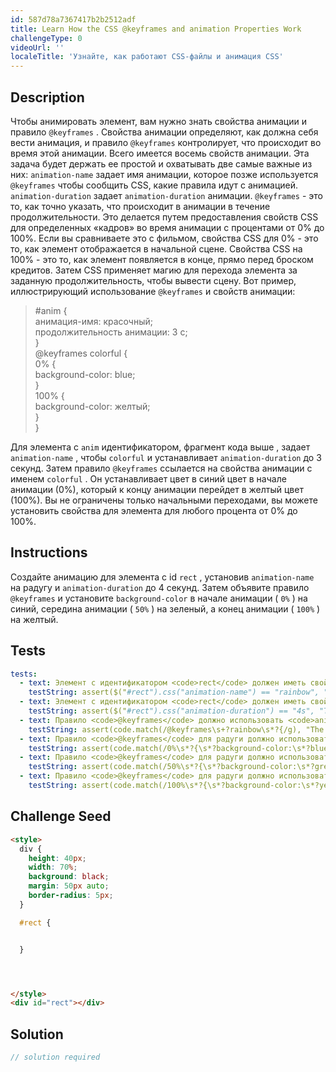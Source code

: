 ```yaml
---
id: 587d78a7367417b2b2512adf
title: Learn How the CSS @keyframes and animation Properties Work
challengeType: 0
videoUrl: ''
localeTitle: 'Узнайте, как работают CSS-файлы и анимация CSS'
---
```


## Description
<section id="description"> Чтобы анимировать элемент, вам нужно знать свойства анимации и правило <code>@keyframes</code> . Свойства анимации определяют, как должна себя вести анимация, и правило <code>@keyframes</code> контролирует, что происходит во время этой анимации. Всего имеется восемь свойств анимации. Эта задача будет держать ее простой и охватывать две самые важные из них: <code>animation-name</code> задает имя анимации, которое позже используется <code>@keyframes</code> чтобы сообщить CSS, какие правила идут с анимацией. <code>animation-duration</code> задает <code>animation-duration</code> анимации. <code>@keyframes</code> - это то, как точно указать, что происходит в анимации в течение продолжительности. Это делается путем предоставления свойств CSS для определенных «кадров» во время анимации с процентами от 0% до 100%. Если вы сравниваете это с фильмом, свойства CSS для 0% - это то, как элемент отображается в начальной сцене. Свойства CSS на 100% - это то, как элемент появляется в конце, прямо перед броском кредитов. Затем CSS применяет магию для перехода элемента за заданную продолжительность, чтобы вывести сцену. Вот пример, иллюстрирующий использование <code>@keyframes</code> и свойств анимации: <blockquote> #anim { <br> анимация-имя: красочный; <br> продолжительность анимации: 3 с; <br> } <br> @keyframes colorful { <br> 0% { <br> background-color: blue; <br> } <br> 100% { <br> background-color: желтый; <br> } <br> } </blockquote> Для элемента с <code>anim</code> идентификатором, фрагмент кода выше , задает <code>animation-name</code> , чтобы <code>colorful</code> и устанавливает <code>animation-duration</code> до 3 секунд. Затем правило <code>@keyframes</code> ссылается на свойства анимации с именем <code>colorful</code> . Он устанавливает цвет в синий цвет в начале анимации (0%), который к концу анимации перейдет в желтый цвет (100%). Вы не ограничены только начальными переходами, вы можете установить свойства для элемента для любого процента от 0% до 100%. </section>

## Instructions
<section id="instructions"> Создайте анимацию для элемента с id <code>rect</code> , установив <code>animation-name</code> на радугу и <code>animation-duration</code> до 4 секунд. Затем объявите правило <code>@keyframes</code> и установите <code>background-color</code> в начале анимации ( <code>0%</code> ) на синий, середина анимации ( <code>50%</code> ) на зеленый, а конец анимации ( <code>100%</code> ) на желтый. </section>

## Tests
<section id='tests'>

```yml
tests:
  - text: Элемент с идентификатором <code>rect</code> должен иметь свойство <code>animation-name</code> со значением радуги.
    testString: assert($("#rect").css("animation-name") == "rainbow", "The element with id of <code>rect</code> should have an <code>animation-name</code> property with a value of rainbow.");
  - text: Элемент с идентификатором <code>rect</code> должен иметь свойство <code>animation-duration</code> со значением 4s.
    testString: assert($("#rect").css("animation-duration") == "4s", "The element with id of <code>rect</code> should have an <code>animation-duration</code> property with a value of 4s.");
  - text: Правило <code>@keyframes</code> должно использовать <code>animation-name</code> радуги.
    testString: assert(code.match(/@keyframes\s+?rainbow\s*?{/g), "The <code>@keyframes</code> rule should use the <code>animation-name</code> of rainbow.");
  - text: Правило <code>@keyframes</code> для радуги должно использовать <code>background-color</code> синего цвета при 0%.
    testString: assert(code.match(/0%\s*?{\s*?background-color:\s*?blue;\s*?}/gi), "The <code>@keyframes</code> rule for rainbow should use a <code>background-color</code> of blue at 0%.");
  - text: Правило <code>@keyframes</code> для радуги должно использовать зеленый <code>background-color</code> на 50%.
    testString: assert(code.match(/50%\s*?{\s*?background-color:\s*?green;\s*?}/gi), "The <code>@keyframes</code> rule for rainbow should use a <code>background-color</code> of green at 50%.");
  - text: Правило <code>@keyframes</code> для радуги должно использовать <code>background-color</code> желтого цвета на 100%.
    testString: assert(code.match(/100%\s*?{\s*?background-color:\s*?yellow;\s*?}/gi), "The <code>@keyframes</code> rule for rainbow should use a <code>background-color</code> of yellow at 100%.");

```

</section>

## Challenge Seed
<section id='challengeSeed'>

<div id='html-seed'>

```html
<style>
  div {
    height: 40px;
    width: 70%;
    background: black;
    margin: 50px auto;
    border-radius: 5px;
  }

  #rect {


  }




</style>
<div id="rect"></div>

```

</div>



</section>

## Solution
<section id='solution'>

```js
// solution required
```
</section>
